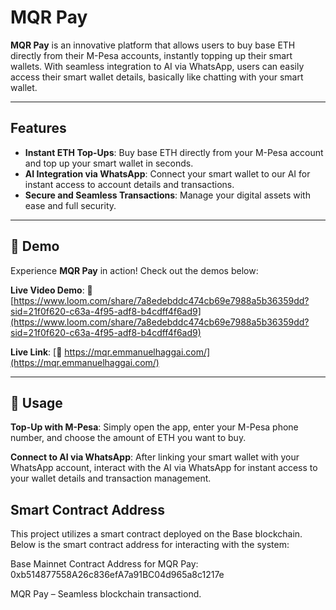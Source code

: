 # MQR Pay

**MQR Pay** is an innovative platform that allows users to buy base ETH directly from their M-Pesa accounts, instantly topping up their smart wallets. With seamless integration to AI via WhatsApp, users can easily access their smart wallet details, basically like chatting with your smart wallet.

---

## Features

- **Instant ETH Top-Ups**: Buy base ETH directly from your M-Pesa account and top up your smart wallet in seconds.
- **AI Integration via WhatsApp**: Connect your smart wallet to our AI for instant access to account details and transactions.
- **Secure and Seamless Transactions**: Manage your digital assets with ease and full security.
  
---

## 📱 Demo

Experience **MQR Pay** in action! Check out the demos below:

**Live Video Demo**: 🔗 [https://www.loom.com/share/7a8edebddc474cb69e7988a5b36359dd?sid=21f0f620-c63a-4f95-adf8-b4cdff4f6ad9](https://www.loom.com/share/7a8edebddc474cb69e7988a5b36359dd?sid=21f0f620-c63a-4f95-adf8-b4cdff4f6ad9)


**Live Link**: [🔗 https://mqr.emmanuelhaggai.com/](https://mqr.emmanuelhaggai.com/)  

---

## 📖 Usage
**Top-Up with M-Pesa**:
Simply open the app, enter your M-Pesa phone number, and choose the amount of ETH you want to buy.

**Connect to AI via WhatsApp**:
After linking your smart wallet with your WhatsApp account, interact with the AI via WhatsApp for instant access to your wallet details and transaction management.

## Smart Contract Address
This project utilizes a smart contract deployed on the Base blockchain. Below is the smart contract address for interacting with the system:

Base Mainnet Contract Address for MQR Pay: 0xb514877558A26c836efA7a91BC04d965a8c1217e

MQR Pay – Seamless blockchain transactiond.
